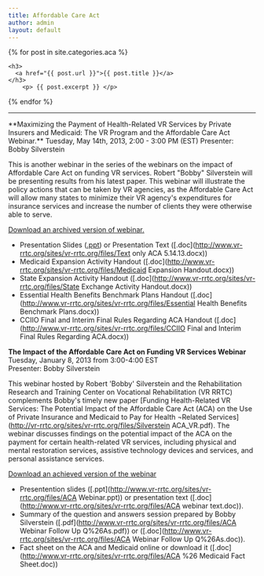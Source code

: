 ```yaml
---
title: Affordable Care Act
author: admin
layout: default
---
```

<div>
{% for post in site.categories.aca %}


    <h3>
      <a href="{{ post.url }}">{{ post.title }}</a>
    </h3>
        <p> {{ post.excerpt }} </p>


{% endfor %}
</div>
<hr />
**Maximizing the Payment of Health-Related VR Services by Private Insurers and Medicaid: The VR Program and the Affordable Care Act Webinar.**  
Tuesday, May 14th, 2013, 2:00 - 3:00 PM (EST)  
Presenter: Bobby Silverstein  

This is another webinar in the series of the webinars on the impact of Affordable Care Act on funding VR services. Robert "Bobby" Silverstein will be presenting results from his latest paper. This webinar will illustrate the policy actions that can be taken by VR agencies, as the Affordable Care Act will allow many states to minimize their VR agency's expenditures for insurance services and increase the number of clients they were otherwise able to serve.
 
 [Download an archived version of webinar.](http://connectpro97884399.adobeconnect.com/p7ujyqdqhcs/)

-	Presentation Slides ([.ppt](http://www.vr-rrtc.org/sites/vr-rrtc.org/files/ACA_slides_5_14.pptx)) or Presentation Text ([.doc](http://www.vr-rrtc.org/sites/vr-rrtc.org/files/Text only ACA 5.14.13.docx))
-	Medicaid Expansion Activity Handout ([.doc](http://www.vr-rrtc.org/sites/vr-rrtc.org/files/Medicaid Expansion Handout.docx))
-	State Expansion Activity Handout ([.doc](http://www.vr-rrtc.org/sites/vr-rrtc.org/files/State Exchange Activity Handout.docx))
-	Essential Health Benefits Benchmark Plans Handout ([.doc](http://www.vr-rrtc.org/sites/vr-rrtc.org/files/Essential Health Benefits Benchmark Plans.docx))
-	CCIIO Final and Interim Final Rules Regarding ACA Handout ([.doc](http://www.vr-rrtc.org/sites/vr-rrtc.org/files/CCIIO Final and Interim Final Rules Regarding ACA.docx))  

**The Impact of the Affordable Care Act on Funding VR Services Webinar**  
Tuesday, January 8, 2013 from 3:00-4:00 EST  
 Presenter: Bobby Silverstein  
 
This webinar hosted by Robert 'Bobby' Silverstein and the Rehabilitation Research and Training Center on Vocational Rehabilitation (VR RRTC) complements Bobby's timely new paper [Funding Health-Related VR Services: The Potential Impact of the Affordable Care Act (ACA) on the Use of Private Insurance and Medicaid to Pay for Health ¬Related Services](http://vr-rrtc.org/sites/vr-rrtc.org/files/Silverstein ACA_VR.pdf). The webinar discusses findings on the potential impact of the ACA on the payment for certain health-related VR services, including physical and mental restoration services, assistive technology devices and services, and personal assistance services.

[Download an achieved version of the webinar](http://connectpro97884399.adobeconnect.com/p8dc9red9u5/)

-	Presentention slides ([.ppt](http://www.vr-rrtc.org/sites/vr-rrtc.org/files/ACA Webinar.ppt)) or presentation text ([.doc](http://www.vr-rrtc.org/sites/vr-rrtc.org/files/ACA webinar text.doc)).  
-	Summary of the question and answers session prepared by Bobby Silverstein ([.pdf](http://www.vr-rrtc.org/sites/vr-rrtc.org/files/ACA Webinar Follow Up Q%26As.pdf)) or ([.doc](http://www.vr-rrtc.org/sites/vr-rrtc.org/files/ACA Webinar Follow Up Q%26As.doc)).
-	Fact sheet on the ACA and Medicaid online or download it ([.doc](http://www.vr-rrtc.org/sites/vr-rrtc.org/files/ACA %26 Medicaid Fact Sheet.doc))
